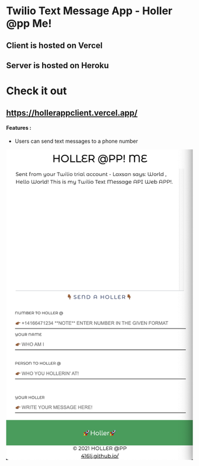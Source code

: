 # Twilio Text Message App - Holler @pp Me!
## Client is hosted on Vercel
## Server is hosted on Heroku

# Check it out
## https://hollerappclient.vercel.app/

#### Features :
* Users can send text messages to a phone number

![Screenshot](Shot.png)





